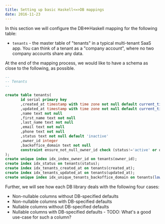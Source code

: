 ```yaml
---
title: Setting up basic Haskell<=>DB mappings
date: 2016-11-23
---
```


In this section we will configure the DB<=>Haskell mapping for the following table:

* `tenants` - the master table of "tenants" in a typical multi-tenant SaaS app. You can think of a tenant as a "company account", where no two company accounts share any data.

At the end of the mapping process, we would like to have a schema as close to the following, as possible.

```sql
--
-- Tenants
--

create table tenants(
       id serial primary key
       ,created_at timestamp with time zone not null default current_timestamp
       ,updated_at timestamp with time zone not null default current_timestamp
       ,name text not null
       ,first_name text not null
       ,last_name text not null
       ,email text not null
       ,phone text not null
       ,status text not null default 'inactive'
       ,owner_id integer
       ,backoffice_domain text not null
       constraint ensure_not_null_owner_id check (status!='active' or owner_id is not null)
);
create unique index idx_index_owner_id on tenants(owner_id);
create index idx_status on tenants(status);
create index idx_tenants_created_at on tenants(created_at);
create index idx_tenants_updated_at on tenants(updated_at);
create unique index idx_unique_tenants_backoffice_domain on tenants(lower(backoffice_domain));
```

Further, we will see how each DB library deals with the following four cases:

* Non-nullable columns without DB-specified defaults
* Non-nullable columns with DB-specified defaults
* Nullable columns without DB-specified defaults
* Nullable columns with DB-specified defaults - TODO: What's a good use-case for such a column?